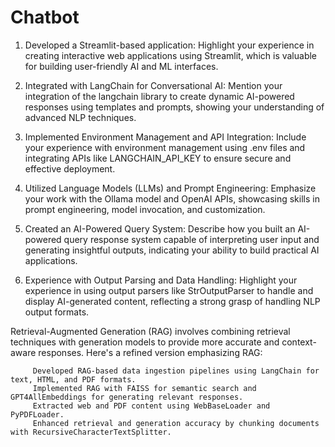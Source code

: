 # Chatbot
1. Developed a Streamlit-based application: Highlight your experience in creating interactive web applications using Streamlit, which is valuable for building user-friendly AI and ML interfaces.

2. Integrated with LangChain for Conversational AI: Mention your integration of the langchain library to create dynamic AI-powered responses using templates and prompts, showing your understanding of advanced NLP techniques.

3. Implemented Environment Management and API Integration: Include your experience with environment management using .env files and integrating APIs like LANGCHAIN_API_KEY to ensure secure and effective deployment.

4. Utilized Language Models (LLMs) and Prompt Engineering: Emphasize your work with the Ollama model and OpenAI APIs, showcasing skills in prompt engineering, model invocation, and customization.

5. Created an AI-Powered Query System: Describe how you built an AI-powered query response system capable of interpreting user input and generating insightful outputs, indicating your ability to build practical AI applications.

6. Experience with Output Parsing and Data Handling: Highlight your experience in using output parsers like StrOutputParser to handle and display AI-generated content, reflecting a strong grasp of handling NLP output formats.

Retrieval-Augmented Generation (RAG) involves combining retrieval techniques with generation models to provide more accurate and context-aware responses. Here's a refined version emphasizing RAG:

         Developed RAG-based data ingestion pipelines using LangChain for text, HTML, and PDF formats.
         Implemented RAG with FAISS for semantic search and GPT4AllEmbeddings for generating relevant responses.
         Extracted web and PDF content using WebBaseLoader and PyPDFLoader.
         Enhanced retrieval and generation accuracy by chunking documents with RecursiveCharacterTextSplitter.
